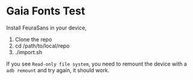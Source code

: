 Gaia Fonts Test
===============

Install FeuraSans in your device,

1. Clone the repo
2. cd /path/to/local/repo
3. ./import.sh

If you see `Read-only file system`, you need to remount the device with a `adb remount` and try again, it should work.